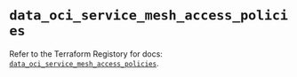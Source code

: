# `data_oci_service_mesh_access_policies`

Refer to the Terraform Registory for docs: [`data_oci_service_mesh_access_policies`](https://registry.terraform.io/providers/oracle/oci/6.18.0/docs/data-sources/service_mesh_access_policies).
